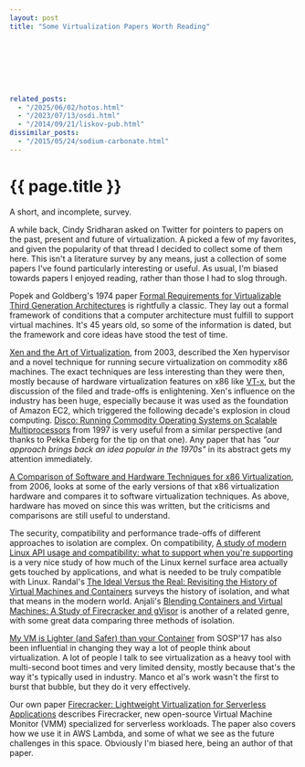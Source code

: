 ```yaml
---
layout: post
title: "Some Virtualization Papers Worth Reading"








related_posts:
  - "/2025/06/02/hotos.html"
  - "/2023/07/13/osdi.html"
  - "/2014/09/21/liskov-pub.html"
dissimilar_posts:
  - "/2015/05/24/sodium-carbonate.html"
---
```

{{ page.title }}
================

<p class="meta">A short, and incomplete, survey.</p>

A while back, Cindy Sridharan asked on Twitter for pointers to papers on the past, present and future of virtualization. A picked a few of my favorites, and given the popularity of that thread I decided to collect some of them here. This isn't a literature survey by any means, just a collection of some papers I've found particularly interesting or useful. As usual, I'm biased towards papers I enjoyed reading, rather than those I had to slog through.

Popek and Goldberg's 1974 paper [Formal Requirements for Virtualizable Third Generation Architectures](http://citeseerx.ist.psu.edu/viewdoc/download?doi=10.1.1.141.4815&rep=rep1&type=pdf) is rightfully a classic. They lay out a formal framework of conditions that a computer architecture must fulfill to support virtual machines. It's 45 years old, so some of the information is dated, but the framework and core ideas have stood the test of time.

[Xen and the Art of Virtualization](https://www.cl.cam.ac.uk/research/srg/netos/papers/2003-xensosp.pdf), from 2003, described the Xen hypervisor and a novel technique for running secure virtualization on commodity x86 machines. The exact techniques are less interesting than they were then, mostly because of hardware virtualization features on x86 like [VT-x](https://en.wikipedia.org/wiki/X86_virtualization), but the discussion of the filed and trade-offs is enlightening. Xen's influence on the industry has been huge, especially because it was used as the foundation of Amazon EC2, which triggered the following decade's explosion in cloud computing. [Disco: Running Commodity Operating Systems on Scalable Multiprocessors](http://pages.cs.wisc.edu/~remzi/Classes/838/Spring2013/Papers/bugnion97disco.pdf) from 1997 is very useful from a similar perspective (and thanks to Pekka Enberg for the tip on that one). Any paper that has *"our approach brings back an idea popular in the 1970s"* in its abstract gets my attention immediately.

[A Comparison of Software and Hardware Techniques for x86 Virtualization](https://www.vmware.com/pdf/asplos235_adams.pdf), from 2006, looks at some of the early versions of that x86 virtualization hardware and compares it to software virtualization techniques. As above, hardware has moved on since this was written, but the criticisms and comparisons are still useful to understand.

The security, compatibility and performance trade-offs of different approaches to isolation are complex. On compatibility, [A study of modern Linux API usage and compatibility: what to support when you're supporting](https://dl.acm.org/doi/10.1145/2901318.2901341) is a very nice study of how much of the Linux kernel surface area actually gets touched by applications, and what is needed to be truly compatible with Linux. Randal's [The Ideal Versus the Real: Revisiting the History of Virtual Machines and Containers](https://arxiv.org/abs/1904.12226) surveys the history of isolation, and what that means in the modern world. Anjali's [Blending Containers and Virtual Machines: A Study of Firecracker and gVisor](https://dl.acm.org/doi/pdf/10.1145/3381052.3381315) is another of a related genre, with some great data comparing three methods of isolation.

[My VM is Lighter (and Safer) than your Container](https://dl.acm.org/doi/10.1145/3132747.3132763) from SOSP'17 has also been influential in changing they way a lot of people think about virtualization. A lot of people I talk to see virtualization as a heavy tool with multi-second boot times and very limited density, mostly because that's the way it's typically used in industry. Manco et al's work wasn't the first to burst that bubble, but they do it very effectively.

Our own paper [Firecracker: Lightweight Virtualization for Serverless Applications](https://www.amazon.science/publications/firecracker-lightweight-virtualization-for-serverless-applications) describes Firecracker, new open-source Virtual Machine Monitor (VMM) specialized for serverless workloads. The paper also covers how we use it in AWS Lambda, and some of what we see as the future challenges in this space. Obviously I'm biased here, being an author of that paper.